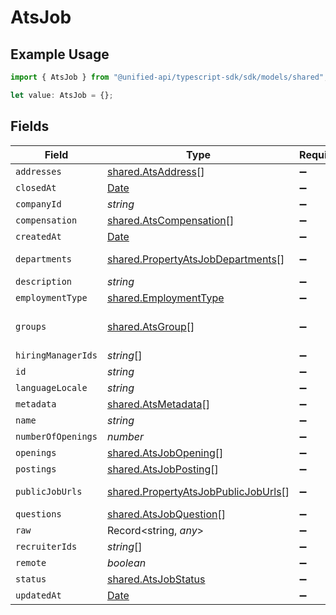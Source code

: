 # AtsJob

## Example Usage

```typescript
import { AtsJob } from "@unified-api/typescript-sdk/sdk/models/shared";

let value: AtsJob = {};
```

## Fields

| Field                                                                                             | Type                                                                                              | Required                                                                                          | Description                                                                                       |
| ------------------------------------------------------------------------------------------------- | ------------------------------------------------------------------------------------------------- | ------------------------------------------------------------------------------------------------- | ------------------------------------------------------------------------------------------------- |
| `addresses`                                                                                       | [shared.AtsAddress](../../../sdk/models/shared/atsaddress.md)[]                                   | :heavy_minus_sign:                                                                                | N/A                                                                                               |
| `closedAt`                                                                                        | [Date](https://developer.mozilla.org/en-US/docs/Web/JavaScript/Reference/Global_Objects/Date)     | :heavy_minus_sign:                                                                                | N/A                                                                                               |
| `companyId`                                                                                       | *string*                                                                                          | :heavy_minus_sign:                                                                                | N/A                                                                                               |
| `compensation`                                                                                    | [shared.AtsCompensation](../../../sdk/models/shared/atscompensation.md)[]                         | :heavy_minus_sign:                                                                                | N/A                                                                                               |
| `createdAt`                                                                                       | [Date](https://developer.mozilla.org/en-US/docs/Web/JavaScript/Reference/Global_Objects/Date)     | :heavy_minus_sign:                                                                                | N/A                                                                                               |
| `departments`                                                                                     | [shared.PropertyAtsJobDepartments](../../../sdk/models/shared/propertyatsjobdepartments.md)[]     | :heavy_minus_sign:                                                                                | @deprecated Use `groups` instead                                                                  |
| `description`                                                                                     | *string*                                                                                          | :heavy_minus_sign:                                                                                | N/A                                                                                               |
| `employmentType`                                                                                  | [shared.EmploymentType](../../../sdk/models/shared/employmenttype.md)                             | :heavy_minus_sign:                                                                                | N/A                                                                                               |
| `groups`                                                                                          | [shared.AtsGroup](../../../sdk/models/shared/atsgroup.md)[]                                       | :heavy_minus_sign:                                                                                | The departments/divisions/teams that this job belongs to                                          |
| `hiringManagerIds`                                                                                | *string*[]                                                                                        | :heavy_minus_sign:                                                                                | N/A                                                                                               |
| `id`                                                                                              | *string*                                                                                          | :heavy_minus_sign:                                                                                | N/A                                                                                               |
| `languageLocale`                                                                                  | *string*                                                                                          | :heavy_minus_sign:                                                                                | N/A                                                                                               |
| `metadata`                                                                                        | [shared.AtsMetadata](../../../sdk/models/shared/atsmetadata.md)[]                                 | :heavy_minus_sign:                                                                                | N/A                                                                                               |
| `name`                                                                                            | *string*                                                                                          | :heavy_minus_sign:                                                                                | N/A                                                                                               |
| `numberOfOpenings`                                                                                | *number*                                                                                          | :heavy_minus_sign:                                                                                | N/A                                                                                               |
| `openings`                                                                                        | [shared.AtsJobOpening](../../../sdk/models/shared/atsjobopening.md)[]                             | :heavy_minus_sign:                                                                                | N/A                                                                                               |
| `postings`                                                                                        | [shared.AtsJobPosting](../../../sdk/models/shared/atsjobposting.md)[]                             | :heavy_minus_sign:                                                                                | Public job postings                                                                               |
| `publicJobUrls`                                                                                   | [shared.PropertyAtsJobPublicJobUrls](../../../sdk/models/shared/propertyatsjobpublicjoburls.md)[] | :heavy_minus_sign:                                                                                | URLs for pages containing public listings for the job                                             |
| `questions`                                                                                       | [shared.AtsJobQuestion](../../../sdk/models/shared/atsjobquestion.md)[]                           | :heavy_minus_sign:                                                                                | N/A                                                                                               |
| `raw`                                                                                             | Record<string, *any*>                                                                             | :heavy_minus_sign:                                                                                | N/A                                                                                               |
| `recruiterIds`                                                                                    | *string*[]                                                                                        | :heavy_minus_sign:                                                                                | N/A                                                                                               |
| `remote`                                                                                          | *boolean*                                                                                         | :heavy_minus_sign:                                                                                | N/A                                                                                               |
| `status`                                                                                          | [shared.AtsJobStatus](../../../sdk/models/shared/atsjobstatus.md)                                 | :heavy_minus_sign:                                                                                | N/A                                                                                               |
| `updatedAt`                                                                                       | [Date](https://developer.mozilla.org/en-US/docs/Web/JavaScript/Reference/Global_Objects/Date)     | :heavy_minus_sign:                                                                                | N/A                                                                                               |